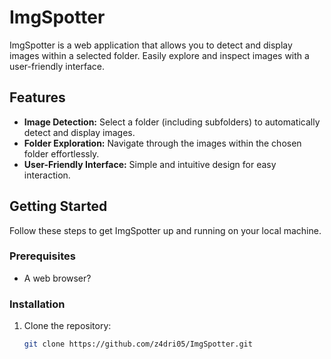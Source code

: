 # ImgSpotter

ImgSpotter is a web application that allows you to detect and display images within a selected folder. Easily explore and inspect images with a user-friendly interface.

## Features

- **Image Detection:** Select a folder (including subfolders) to automatically detect and display images.
- **Folder Exploration:** Navigate through the images within the chosen folder effortlessly.
- **User-Friendly Interface:** Simple and intuitive design for easy interaction.

## Getting Started

Follow these steps to get ImgSpotter up and running on your local machine.

### Prerequisites

- A web browser?

### Installation

1. Clone the repository:

   ```bash
   git clone https://github.com/z4dri05/ImgSpotter.git
